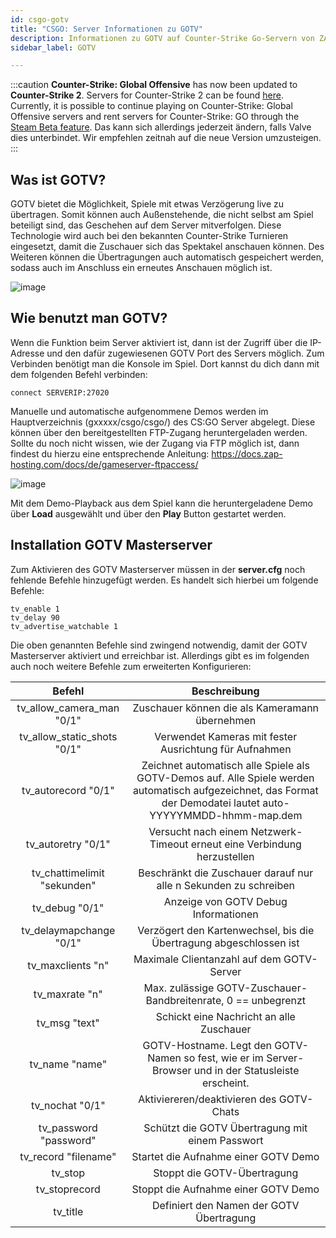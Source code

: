 ```yaml
---
id: csgo-gotv
title: "CSGO: Server Informationen zu GOTV"
description: Informationen zu GOTV auf Counter-Strike Go-Servern von ZAP-Hosting - ZAP-Hosting.com Dokumentation
sidebar_label: GOTV

---
```




:::caution
**Counter-Strike: Global Offensive** has now been updated to **Counter-Strike 2**. Servers for Counter-Strike 2 can be found [here](https://zap-hosting.com/en/counter-strike-2-server-hosting/). Currently, it is possible to continue playing on Counter-Strike: Global Offensive servers and rent servers for Counter-Strike: GO through the [Steam Beta feature](https://zap-hosting.com/en/blog/2023/09/our-servers-are-still-compatible-with-the-latest-beta-version-of-cs-go-on-steam/).  Das kann sich allerdings jederzeit ändern, falls Valve dies unterbindet. Wir empfehlen zeitnah auf die neue Version umzusteigen. 
:::



## Was ist GOTV?


GOTV bietet die Möglichkeit, Spiele mit etwas Verzögerung live zu übertragen. Somit können auch Außenstehende, die nicht selbst am Spiel beteiligt sind, das Geschehen auf dem Server mitverfolgen. Diese Technologie wird auch bei den bekannten Counter-Strike Turnieren eingesetzt, damit die Zuschauer sich das Spektakel anschauen können. Des Weiteren können die Übertragungen auch automatisch gespeichert werden, sodass auch im Anschluss ein erneutes Anschauen möglich ist. 



![image](https://user-images.githubusercontent.com/26007280/189976843-8cf67797-ec09-42e8-94f7-055430a0224a.png)





## Wie benutzt man GOTV?

Wenn die Funktion beim Server aktiviert ist, dann ist der Zugriff über die IP-Adresse und den dafür zugewiesenen GOTV Port des Servers möglich. Zum Verbinden benötigt man die Konsole im Spiel. Dort kannst du dich dann mit dem folgenden Befehl verbinden: 

```
connect SERVERIP:27020
```



Manuelle und automatische aufgenommene Demos werden im Hauptverzeichnis (gxxxxx/csgo/csgo/) des CS:GO Server abgelegt. Diese können über den bereitgestellten FTP-Zugang heruntergeladen werden. Sollte du noch nicht wissen, wie der Zugang via FTP möglich ist, dann findest du hierzu eine entsprechende Anleitung: https://docs.zap-hosting.com/docs/de/gameserver-ftpaccess/



![image](https://user-images.githubusercontent.com/26007280/189976867-0ea7da9c-fda3-472b-a79f-ac03919c2cc1.png)



Mit dem Demo-Playback aus dem Spiel kann die heruntergeladene Demo über **Load** ausgewählt und über den **Play** Button gestartet werden. 



## Installation GOTV Masterserver

Zum Aktivieren des GOTV Masterserver müssen in der **server.cfg** noch fehlende Befehle hinzugefügt werden. Es handelt sich hierbei um folgende Befehle:

```
tv_enable 1
tv_delay 90
tv_advertise_watchable 1
```



Die oben genannten Befehle sind zwingend notwendig, damit der GOTV Masterserver aktiviert und erreichbar ist. Allerdings gibt es im folgenden auch noch weitere Befehle zum erweiterten Konfigurieren:

|           Befehl            |                         Beschreibung                         |
| :-------------------------: | :----------------------------------------------------------: |
|  tv_allow_camera_man "0/1"  |        Zuschauer können die als Kameramann übernehmen        |
| tv_allow_static_shots "0/1" |    Verwendet Kameras mit fester Ausrichtung für Aufnahmen    |
|     tv_autorecord "0/1"     | Zeichnet automatisch alle Spiele als GOTV-Demos auf. Alle Spiele werden automatisch aufgezeichnet, das Format der Demodatei lautet auto-YYYYYMMDD-hhmm-map.dem |
|     tv_autoretry "0/1"      | Versucht nach einem Netzwerk-Timeout erneut eine Verbindung herzustellen |
| tv_chattimelimit "sekunden" | Beschränkt die Zuschauer darauf nur alle n Sekunden zu schreiben |
|       tv_debug "0/1"        |             Anzeige von GOTV Debug Informationen             |
|   tv_delaymapchange "0/1"   | Verzögert den Kartenwechsel, bis die Übertragung abgeschlossen ist |
|      tv_maxclients "n"      |          Maximale Clientanzahl auf dem GOTV-Server           |
|       tv_maxrate "n"        | Max. zulässige GOTV-Zuschauer-Bandbreitenrate, 0 == unbegrenzt |
|        tv_msg "text"        |           Schickt eine Nachricht an alle Zuschauer           |
|       tv_name "name"        | GOTV-Hostname. Legt den GOTV-Namen so fest, wie er im Server-Browser und in der Statusleiste erscheint. |
|       tv_nochat "0/1"       |           Aktiviereren/deaktivieren des GOTV-Chats           |
|   tv_password "password"    |       Schützt die GOTV Übertragung mit einem Passwort        |
|    tv_record "filename"     |             Startet die Aufnahme einer GOTV Demo             |
|           tv_stop           |                 Stoppt die GOTV-Übertragung                  |
|        tv_stoprecord        |             Stoppt die Aufnahme einer GOTV Demo              |
|          tv_title           |           Definiert den Namen der GOTV Übertragung           |

